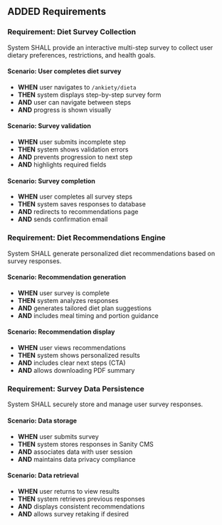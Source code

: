 ## ADDED Requirements

### Requirement: Diet Survey Collection
System SHALL provide an interactive multi-step survey to collect user dietary preferences, restrictions, and health goals.

#### Scenario: User completes diet survey
- **WHEN** user navigates to `/ankiety/dieta`
- **THEN** system displays step-by-step survey form
- **AND** user can navigate between steps
- **AND** progress is shown visually

#### Scenario: Survey validation
- **WHEN** user submits incomplete step
- **THEN** system shows validation errors
- **AND** prevents progression to next step
- **AND** highlights required fields

#### Scenario: Survey completion
- **WHEN** user completes all survey steps
- **THEN** system saves responses to database
- **AND** redirects to recommendations page
- **AND** sends confirmation email

### Requirement: Diet Recommendations Engine
System SHALL generate personalized diet recommendations based on survey responses.

#### Scenario: Recommendation generation
- **WHEN** user survey is complete
- **THEN** system analyzes responses
- **AND** generates tailored diet plan suggestions
- **AND** includes meal timing and portion guidance

#### Scenario: Recommendation display
- **WHEN** user views recommendations
- **THEN** system shows personalized results
- **AND** includes clear next steps (CTA)
- **AND** allows downloading PDF summary

### Requirement: Survey Data Persistence
System SHALL securely store and manage user survey responses.

#### Scenario: Data storage
- **WHEN** user submits survey
- **THEN** system stores responses in Sanity CMS
- **AND** associates data with user session
- **AND** maintains data privacy compliance

#### Scenario: Data retrieval
- **WHEN** user returns to view results
- **THEN** system retrieves previous responses
- **AND** displays consistent recommendations
- **AND** allows survey retaking if desired